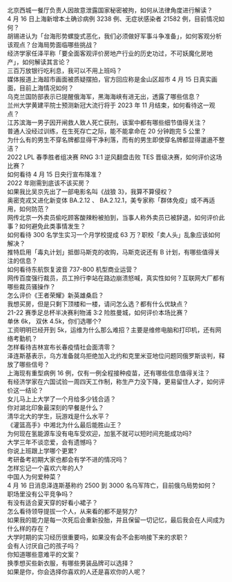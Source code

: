 北京西城一餐厅负责人因故意泄露国家秘密被拘，如何从法律角度进行解读？  
4 月 16 日上海新增本土确诊病例 3238 例、无症状感染者 21582 例，目前情况如何？  
胡锡进认为「台海形势螺旋式恶化，我们必须做好军事斗争准备」，如何客观分析该观点？台海局势面临哪些挑战？  
经济学家任泽平称「要全面客观评价房地产行业的历史功过，不可妖魔化房地产」，如何解读其言论？  
三百万放银行吃利息，我可以不用上班吗？  
媒体报道上海超市画面被质疑摆拍，官方回应称是金山区超市 4 月 15 日真实画面，目前上海情况如何？  
乌克兰国防部表示已提醒俄海军，黑海海峡有进无出，透露了哪些信息？  
兰州大学黄建平院士预测新冠大流行将于 2023 年 11 月结束，如何看待这一观点？  
江苏滨海一男子因开闸救人致人死亡获刑，该案中都有哪些细节值得关注？  
普通人没经过训练，在生死存亡之际，能不能拿命在 20 分钟跑完 5 公里？  
为什么有的男生不穿名牌都显得干净利落，而有的男生即使穿名牌都显得邋遢不整洁？  
2022 LPL 春季胜者组决赛 RNG 3:1 逆风翻盘击败 TES 晋级决赛，如何评价这场比赛？  
如何看待 4 月 15 日央行宣布降准？  
2022 年刚需到底该不该买房？  
如果我比吴京先出了一部电影名叫《战狼 3》，我算不算侵权？  
奥密克戎又进化新变体 BA.2.12 、 BA.2.12.1，美专家称「群体免疫」或不再适用，如何防范？  
网传北京一外卖员偷吃顾客酸辣粉被拍到，当事人称外卖员已被辞退，如何评价此事？如何避免此类事情发生？  
如何看待 300 名学生实习一个月学校提成 63 万？职校「卖人头」乱象应该如何解决？  
推特启用「毒丸计划」抵御马斯克的收购，马斯克说还有 B 计划，有哪些值得关注的信息？  
如何看待东航恢复波音 737-800 机型商业运营？  
网传百度强行裁员，员工拎行李站在路边崩溃怒喊，真实性如何？互联网大厂都有哪些裁员骚操作？  
怎么评价《王者荣耀》新英雄桑启？  
我想买房，但是只剩下顶楼和一楼，请问怎么选？都有什么优缺点？  
21-22 赛季足总杯半决赛利物浦 3:2 险胜曼城，如何评价本场比赛？  
单休 6k， 双休 4.5k，你们选哪个?  
工资明明已经开到 5k，运维为什么那么难招？主要是维修电脑和打印机，还有网络考勤机？  
怎样看待吉林宣布长春疫情社会面清零？  
泽连斯基表示，乌方准备就乌拒绝加入北约和克里米亚地位问题同俄罗斯谈判，释放了哪些信号？  
上海现有重型病例 16 例，仅有一例全程接种疫苗，还有哪些信息值得关注？  
有经济学家在六国试验一周四天工作制，称生产力没下降，更易留住人才，如何评价这一结论？  
女儿马上上大学了一个月给多少钱合适？  
你对湖北印象最深刻的早餐是什么？  
清华北大的学生，玩游戏是什么水平？  
《灌篮高手》中湘北为什么最后能胜山王？  
为何现在氢能源车没有电车受欢迎，加氢不就可以短时间充能成功吗?  
大学三年不谈恋爱，会有遗憾吗？  
你说上班跟上学哪个更累?  
考研备考初期大家也都会有学不进的情况吗？  
怎样忘记一个喜欢六年的人?  
中国人为何爱种菜？  
4 月 16 日消息泽连斯基称约 2500 到 3000 名乌军阵亡，目前俄乌局势如何？  
职场里没有公平竞争吗？  
有没有适合夏天穿的好看小裙子？  
怎么看待领导提拔一个人，从来看的都不是努力?  
如果我的能力是每一次死后会重新投胎，并且保留一切记忆，最后我会在人间成为什么样的存在？  
大学时期的实习经历很重要吗，如果没有会不会影响接下来的求职？  
会有人讨厌自己的孩子吗？  
你知道哪些意难平的文案？  
换季想买些新衣服，有哪些男装品牌可以选择？  
如果是你，你会选择你喜欢的人还是喜欢你的人呢？  

